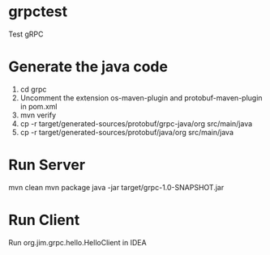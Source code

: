 # grpctest
Test gRPC

# Generate the java code
1. cd grpc
2. Uncomment the extension os-maven-plugin and protobuf-maven-plugin in pom.xml
2. mvn verify
3. cp -r target/generated-sources/protobuf/grpc-java/org src/main/java
4. cp -r target/generated-sources/protobuf/java/org src/main/java

# Run Server
mvn clean
mvn package
java -jar target/grpc-1.0-SNAPSHOT.jar

# Run Client
Run org.jim.grpc.hello.HelloClient in IDEA
